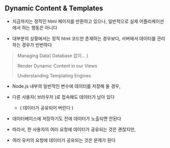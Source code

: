 ## Dynamic Content & Templates

- 지금까지는 정적인 html 페이지를 반환하고 있으나, 일반적으로 실제 어플리케이션에서 하는 행동은 아니다


- 대부분의 상황에서는 정적 html 코드만 존재하는 경우보다, 서버에서 데이터를 관리하는 경우가 빈번하다


> Managing Data( Database 없이... )
> 
> Render Dynamic Content in our Views
> 
> Understanding Templating Engines

- Node.js 내부의 일반적인 변수에 데이터를 저장해 둘 경우, 


- 다른 사용자( 브라우저 )로 접속해도 데이터가 남아 있다
  - ( 데이터가 공유되어 버린다 )


- 데이터베이스에 저장하기도 전에 데이터가 노출되면 안된다


- 따라서, 한 사용자의 여러 요청에 데이터가 공유되는 것은 괜찮지만,


- 여러 유저의 요청에 데이터가 공유되는 것은 문제가 된다